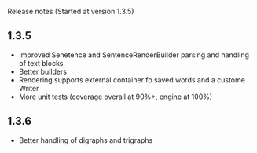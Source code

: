 Release notes
(Started at version 1.3.5)


1.3.5
---
- Improved Senetence and SentenceRenderBuilder parsing and handling of text blocks
- Better builders
- Rendering supports external container fo saved words and a custome Writer
- More unit tests (coverage overall at 90%+, engine at 100%)

1.3.6
---
- Better handling of digraphs and trigraphs
